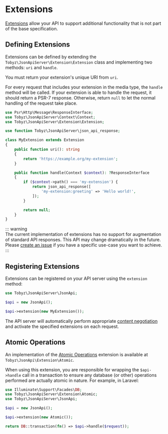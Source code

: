 # Extensions

[Extensions](https://jsonapi.org/format/1.1/#extensions) allow your API to
support additional functionality that is not part of the base specification.

## Defining Extensions

Extensions can be defined by extending the
`Tobyz\JsonApiServer\Extension\Extension` class and implementing two methods:
`uri` and `handle`.

You must return your extension's unique URI from `uri`.

For every request that includes your extension in the media type, the `handle`
method will be called. If your extension is able to handle the request, it
should return a PSR-7 response. Otherwise, return `null` to let the normal
handling of the request take place.

```php
use Psr\Http\Message\ResponseInterface;
use Tobyz\JsonApiServer\Context\Context;
use Tobyz\JsonApiServer\Extension\Extension;

use function Tobyz\JsonApiServer\json_api_response;

class MyExtension extends Extension
{
    public function uri(): string
    {
        return 'https://example.org/my-extension';
    }

    public function handle(Context $context): ?ResponseInterface
    {
        if ($context->path() === 'my-extension') {
            return json_api_response([
                'my-extension:greeting' => 'Hello world!',
            ]);
        }

        return null;
    }
}
```

::: warning  
The current implementation of extensions has no support for augmentation of
standard API responses. This API may change dramatically in the future. Please
[create an issue](https://github.com/tobyzerner/json-api-server/issues/new) if
you have a specific use-case you want to achieve.  
:::

## Registering Extensions

Extensions can be registered on your API server using the `extension` method:

```php
use Tobyz\JsonApiServer\JsonApi;

$api = new JsonApi();

$api->extension(new MyExtension());
```

The API server will automatically perform appropriate
[content negotiation](https://jsonapi.org/format/1.1/#content-negotiation-servers)
and activate the specified extensions on each request.

## Atomic Operations

An implementation of the [Atomic Operations](https://jsonapi.org/ext/atomic/)
extension is available at `Tobyz\JsonApi\Extension\Atomic`.

When using this extension, you are responsible for wrapping the `$api->handle`
call in a transaction to ensure any database (or other) operations performed are
actually atomic in nature. For example, in Laravel:

```php
use Illuminate\Support\Facades\DB;
use Tobyz\JsonApiServer\Extension\Atomic;
use Tobyz\JsonApiServer\JsonApi;

$api = new JsonApi();

$api->extension(new Atomic());

return DB::transaction(fn() => $api->handle($request));
```
